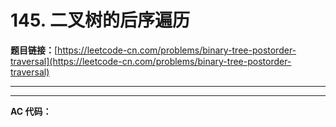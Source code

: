 # 145. 二叉树的后序遍历

**题目链接：**[https://leetcode-cn.com/problems/binary-tree-postorder-traversal](https://leetcode-cn.com/problems/binary-tree-postorder-traversal)

---

<Cards card="leetcode_145_binary-tree-postorder-traversal"></Cards>

---

**AC 代码：**

```java

```